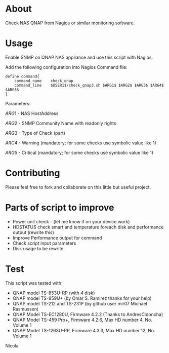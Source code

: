 # About

Check NAS QNAP from Nagios or similar monitoring software.

# Usage

Enable SNMP on QNAP NAS appliance and use this script with Nagios.

Add the following configuration into Nagios Command file:

	define command{
		command_name 	check_qnap
		command_line 	$USER1$/check_qnap3.sh $ARG1$ $ARG2$ $ARG3$ $ARG4$ $ARG5$
	}

Parameters:

$ARG1$ - NAS HostAddress

$ARG2$ - SNMP Community Name with readonly rights

$ARG3$ - Type of Check (part)

$ARG4$ - Warning  (mandatory; for some checks use symbolic value like 1)

$ARG5$ - Critical (mandatory; for some checks use symbolic value like 1)

# Contributing

Please feel free to fork and collaborate on this little but useful project.

# Parts of script to improve

- Power unit check - (let me know if on your device work)
- HDSTATUS check smart and temperature foreach disk and performance output (rewrite this)
- Improve Performance output for command
- Check script input parameters
- Disk usage to be rewrite

# Test

This script was tested with:
- QNAP model TS-853U-RP (with 4 disk)
- QNAP model TS-859U+ (by Omar S. Ramirez thanks for your help)
- QNAP model TS-212 and TS-231P (by github user mir07 Michael Rasmussen)
- QNAP Model TS-EC1280U, Firmware 4.2.2 (Thanks to AndresCidoncha)
- QNAP Model TS-459 Pro+, Firmware 4.2.6, Max HD number 4, No. Volume 1
- QNAP Model TS-1263U-RP, Firmware 4.3.3, Max HD number 12, No. Volume 1

Nicola
